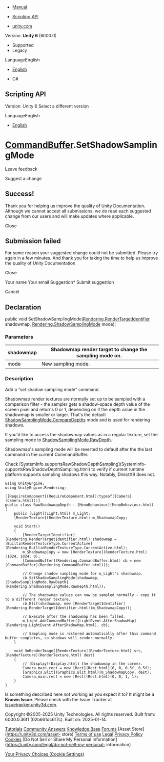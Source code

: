 [ ]()

  * [Manual](../Manual/index.html)
  * [Scripting API](../ScriptReference/index.html)

  * [unity.com](https://unity.com/)

Version: **Unity 6** (6000.0)

  * Supported
  * Legacy

LanguageEnglish

  * [English]()

  * C#

[ ](https://docs.unity3d.com)

## Scripting API

Version: Unity 6 Select a different version

LanguageEnglish

  * [English]()

#  [CommandBuffer](Rendering.CommandBuffer.html).SetShadowSamplingMode

Leave feedback

Suggest a change

## Success!

Thank you for helping us improve the quality of Unity Documentation. Although
we cannot accept all submissions, we do read each suggested change from our
users and will make updates where applicable.

Close

## Submission failed

For some reason your suggested change could not be submitted. Please <a>try
again</a> in a few minutes. And thank you for taking the time to help us
improve the quality of Unity Documentation.

Close

Your name Your email Suggestion* Submit suggestion

Cancel

[ ]()

## Declaration

public void
SetShadowSamplingMode([Rendering.RenderTargetIdentifier](Rendering.RenderTargetIdentifier.html)
shadowmap, [Rendering.ShadowSamplingMode](Rendering.ShadowSamplingMode.html)
mode);

### Parameters

shadowmap | Shadowmap render target to change the sampling mode on.  
---|---  
mode | New sampling mode.  
  
### Description

Add a "set shadow sampling mode" command.

Shadowmap render textures are normally set up to be sampled with a comparison
filter - the sampler gets a shadow-space depth value of the screen pixel and
returns 0 or 1, depending on if the depth value in the shadowmap is smaller or
larger. That's the default
[ShadowSamplingMode.CompareDepths](Rendering.ShadowSamplingMode.CompareDepths.html)
mode and is used for rendering shadows.  
  
If you'd like to access the shadowmap values as in a regular texture, set the
sampling mode to
[ShadowSamplingMode.RawDepth](Rendering.ShadowSamplingMode.RawDepth.html).  
  
Shadowmap's sampling mode will be reverted to default after the the last
command in the current CommandBuffer.  
  
Check [SystemInfo.supportsRawShadowDepthSampling](SystemInfo-
supportsRawShadowDepthSampling.html) to verify if current runtime platform
supports sampling shadows this way. Notably, DirectX9 does not.

    
    
    using UnityEngine;
    using UnityEngine.Rendering;  
      
    [[RequireComponent](RequireComponent.html)(typeof([Camera](Camera.html)))]
    public class RawShadowmapDepth : [MonoBehaviour](MonoBehaviour.html)
    {
        public [Light](Light.html) m_Light;
        [RenderTexture](RenderTexture.html) m_ShadowmapCopy;  
      
        void Start()
        {
            [RenderTargetIdentifier](Rendering.RenderTargetIdentifier.html) shadowmap = [BuiltinRenderTextureType.CurrentActive](Rendering.BuiltinRenderTextureType.CurrentActive.html);
            m_ShadowmapCopy = new [RenderTexture](RenderTexture.html)(1024, 1024, 0);
            [CommandBuffer](Rendering.CommandBuffer.html) cb = new [CommandBuffer](Rendering.CommandBuffer.html)();  
      
            // Change shadow sampling mode for m_Light's shadowmap.
            cb.SetShadowSamplingMode(shadowmap, [ShadowSamplingMode.RawDepth](Rendering.ShadowSamplingMode.RawDepth.html));  
      
            // The shadowmap values can now be sampled normally - copy it to a different render texture.
            cb.Blit(shadowmap, new [RenderTargetIdentifier](Rendering.RenderTargetIdentifier.html)(m_ShadowmapCopy));  
      
            // Execute after the shadowmap has been filled.
            m_Light.AddCommandBuffer([LightEvent.AfterShadowMap](Rendering.LightEvent.AfterShadowMap.html), cb);  
      
            // Sampling mode is restored automatically after this command buffer completes, so shadows will render normally.
        }  
      
        void OnRenderImage([RenderTexture](RenderTexture.html) src, [RenderTexture](RenderTexture.html) dest)
        {
            // [Display](Display.html) the shadowmap in the corner.
            Camera.main.rect = new [Rect](Rect.html)(0, 0, 0.5f, 0.5f);
            [Graphics.Blit](Graphics.Blit.html)(m_ShadowmapCopy, dest);
            Camera.main.rect = new [Rect](Rect.html)(0, 0, 1, 1);
        }
    }
    

Is something described here not working as you expect it to? It might be a
**Known Issue**. Please check with the Issue Tracker at
[issuetracker.unity3d.com](https://issuetracker.unity3d.com).

Copyright ©2005-2025 Unity Technologies. All rights reserved. Built from:
6000.0.36f1 (02b661dc617c). Built on: 2025-01-14.

[Tutorials](https://unity3d.com/learn) [Community
Answers](https://answers.unity3d.com) [Knowledge
Base](https://support.unity3d.com/hc/en-us)
[Forums](https://forum.unity3d.com) [Asset Store](https://unity3d.com/asset-
store) [Terms of use](https://docs.unity3d.com/Manual/TermsOfUse.html)
[Legal](https://unity.com/legal) [Privacy
Policy](https://unity.com/legal/privacy-policy)
[Cookies](https://unity.com/legal/cookie-policy) [Do Not Sell or Share My
Personal Information](https://unity.com/legal/do-not-sell-my-personal-
information)

[Your Privacy Choices (Cookie Settings)](javascript:void\(0\);)

